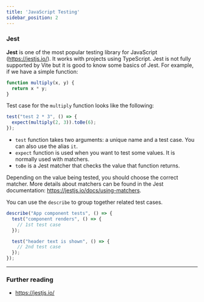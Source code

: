 ```yaml
---
title: 'JavaScript Testing'
sidebar_position: 2
---
```


### Jest

**Jest** is one of the most popular testing library for JavaScript (https://jestjs.io/). It works with projects using TypeScript. Jest is not fully supported by Vite but it is good to know some basics of Jest. For example, if we have a simple function:
```ts
function multiply(x, y) {
  return x * y;
}
```
Test case for the `multiply` function looks like the following:
```js
test("test 2 * 3", () => {
  expect(multiply(2, 3)).toBe(6);
});
```
- `test` function takes two arguments: a unique name and a test case. You can also use the alias `it`.
- `expect` function is used when you want to test some values. It is normally used with matchers.
- `toBe` is a Jest matcher that checks the value that function returns.

Depending on the value being tested, you should choose the correct matcher. More details about matchers can be found in the Jest documentation: https://jestjs.io/docs/using-matchers.

You can use the `describe` to group together related test cases.
```ts
describe("App component tests", () => {
  test("component renders", () => {
    // 1st test case
  });

  test("header text is shown", () => {
    // 2nd test case
  });
});
```
---
### Further reading
- https://jestjs.io/

